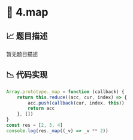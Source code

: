 # 🎪 4.map



## 📈 题目描述
暂无题目描述

## 📉 代码实现
```typescript
Array.prototype._map = function (callback) {
    return this.reduce((acc, cur, index) => {
        acc.push(callback(cur, index, this))
        return acc
    }, [])
}
const res = [2, 3, 4]
console.log(res._map((_v) => _v ** 2))

```
